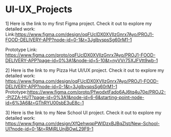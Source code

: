 # UI-UX_Projects
1]  Here is the link to my first Figma project. Check it out to explore my detailed work:
Link:https://www.figma.com/design/oqFUclDX0XVllzGnrx7Ayo/PROJ1-FOOD-DELIVERY-APP?node-id=0-1&t=3JglbvspsSg60rM1-1 
    
Prototype Link: https://www.figma.com/proto/oqFUclDX0XVllzGnrx7Ayo/PROJ1-FOOD-DELIVERY-APP?page-id=0%3A1&node-id=5-10&t=nyVVr75XJFVtt9wb-1

2] Here is the link to my Pizza Hut UI/UX project. Check it out to explore my detailed work:
https://www.figma.com/design/oqFUclDX0XVllzGnrx7Ayo/PROJ1-FOOD-DELIVERY-APP?node-id=0-1&t=3JglbvspsSg60rM1-1
Prototype:https://www.figma.com/proto/PfwodxtFado6AJ6tq4u70e/PROJ2--PIZZA-HUT?page-id=0%3A1&node-id=6-6&starting-point-node-id=6%3A6&t=GThRYU00sbE3uE8c-1

3] Here is the link to my New School UI project. Check it out to explore my detailed work:
https://www.figma.com/design/XfQehwqpPWlDzxBJBqZlst/New-School-UI?node-id=0-1&t=RMjRLUnjBOwL29F9-1
